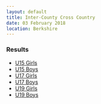 ```yaml
---
layout: default
title: Inter-County Cross Country
date: 03 February 2018
location: Berkshire
---
```


<div class="panel panel-info">
    <div class="panel-heading">
        <h3 class="panel-title">Results</h3>
    </div>
    <div class="panel-body">
        <ul>
            <li><a href="/files/events/17-18/2017-02-04-inter-county-cross-country/South-East-Schools-Cross-Country-Championships-results-2018-U15-Girls">U15 Girls</a></li>
            <li><a href="/files/events/17-18/2017-02-04-inter-county-cross-country/South-East-Schools-Cross-Country-Championships-results-2018-U15-Boys">U15 Boys</a></li>
            <li><a href="/files/events/17-18/2017-02-04-inter-county-cross-country/South-East-Schools-Cross-Country-Championships-results-2018-U17-Girls">U17 Girls</a></li>
            <li><a href="/files/events/17-18/2017-02-04-inter-county-cross-country/South-East-Schools-Cross-Country-Championships-results-2018-U17-Boys">U17 Boys</a></li>
            <li><a href="/files/events/17-18/2017-02-04-inter-county-cross-country/South-East-Schools-Cross-Country-Championships-results-2018-U19-Girls">U19 Girls</a></li>
            <li><a href="/files/events/17-18/2017-02-04-inter-county-cross-country/South-East-Schools-Cross-Country-Championships-results-2018-U19-Boys">U19 Boys</a></li>
        </ul>
    </div>
</div>